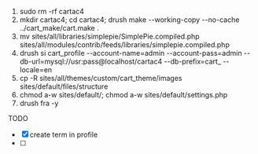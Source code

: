 1) sudo rm -rf cartac4
2) mkdir cartac4; cd cartac4; drush make --working-copy --no-cache ../cart_make/cart.make .
2) mv sites/all/libraries/simplepie/SimplePie.compiled.php sites/all/modules/contrib/feeds/libraries/simplepie.compiled.php
3) drush si cart_profile --account-name=admin --account-pass=admin --db-url=mysql://usr:pass@localhost/cartac4 --db-prefix=cart_ --locale=en
4) cp -R sites/all/themes/custom/cart_theme/images sites/default/files/structure
5) chmod a-w sites/default/; chmod a-w sites/default/settings.php
6) drush fra -y

TODO
- [x] create term in profile
- [ ] 
